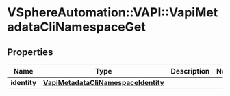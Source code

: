 # VSphereAutomation::VAPI::VapiMetadataCliNamespaceGet

## Properties
Name | Type | Description | Notes
------------ | ------------- | ------------- | -------------
**identity** | [**VapiMetadataCliNamespaceIdentity**](VapiMetadataCliNamespaceIdentity.md) |  | 


